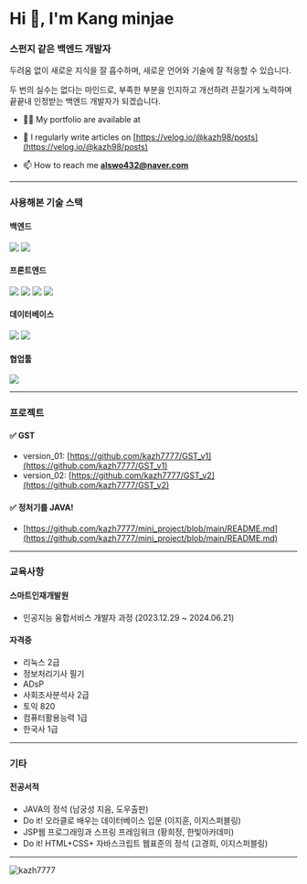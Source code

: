 <h1 align="left">Hi 👋, I'm Kang minjae</h1>
<h3 align="left">스펀지 같은 백엔드 개발자</h3>
두려움 없이 새로운 지식을 잘 흡수하며, 새로운 언어와 기술에 잘 적응할 수 있습니다.

두 번의 실수는 없다는 마인드로, 부족한 부분을 인지하고 개선하려 끈질기게 노력하며 끝끝내 인정받는 백엔드 개발자가 되겠습니다.

- 👨‍💻 My portfolio are available at 

- 📝 I regularly write articles on [https://velog.io/@kazh98/posts](https://velog.io/@kazh98/posts)

- 📫 How to reach me **alswo432@naver.com**


<hr>

### 사용해본 기술 스택
#### 백엔드
<img src="https://img.shields.io/badge/node.js-339933?style=for-the-badge&logo=Node.js&logoColor=white"> <img src="https://img.shields.io/badge/express-000000?style=for-the-badge&logo=express&logoColor=white">

#### 프론트엔드
<img src="https://img.shields.io/badge/html5-E34F26?style=for-the-badge&logo=html5&logoColor=white"> <img src="https://img.shields.io/badge/css-1572B6?style=for-the-badge&logo=css3&logoColor=white"> <img src="https://img.shields.io/badge/javascript-F7DF1E?style=for-the-badge&logo=javascript&logoColor=black"> <img src="https://img.shields.io/badge/react-61DAFB?style=for-the-badge&logo=react&logoColor=black">

#### 데이터베이스
<img src="https://img.shields.io/badge/mysql-4479A1?style=for-the-badge&logo=mysql&logoColor=white"> <img src="https://img.shields.io/badge/oracle-F80000?style=for-the-badge&logo=oracle&logoColor=white">


#### 협업툴
<img src="https://img.shields.io/badge/github-181717?style=for-the-badge&logo=github&logoColor=white">

<hr>

### 프로젝트
#### ✅ GST
- version_01: [https://github.com/kazh7777/GST_v1](https://github.com/kazh7777/GST_v1)
- version_02: [https://github.com/kazh7777/GST_v2](https://github.com/kazh7777/GST_v2)

#### ✅ 정처기를 JAVA!
- [https://github.com/kazh7777/mini_project/blob/main/README.md](https://github.com/kazh7777/mini_project/blob/main/README.md)

<hr>

### 교육사항
#### 스마트인재개발원
- 인공지능 융합서비스 개발자 과정 (2023.12.29 ~ 2024.06.21)

#### 자격증
- 리눅스 2급
- 정보처리기사 필기
- ADsP
- 사회조사분석사 2급
- 토익 820
- 컴퓨터활용능력 1급
- 한국사 1급

<hr>

### 기타
#### 전공서적
- JAVA의 정석 (남궁성 지음, 도우출판)
- Do it! 오라클로 배우는 데이터베이스 입문 (이지훈, 이지스퍼블링)
- JSP웹 프로그래밍과 스프링 프레임워크 (황희정, 한빛아카데미)
- Do it! HTML+CSS+ 자바스크립트 웹표준의 정석 (고경희, 이지스퍼블링)

<hr>


<p><img align="left" src="https://github-readme-stats.vercel.app/api/top-langs?username=kazh7777&show_icons=true&locale=en&layout=compact" alt="kazh7777" /></p>

